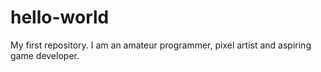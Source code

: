 # hello-world
My first repository.
I am an amateur programmer, pixel artist and aspiring game developer.
